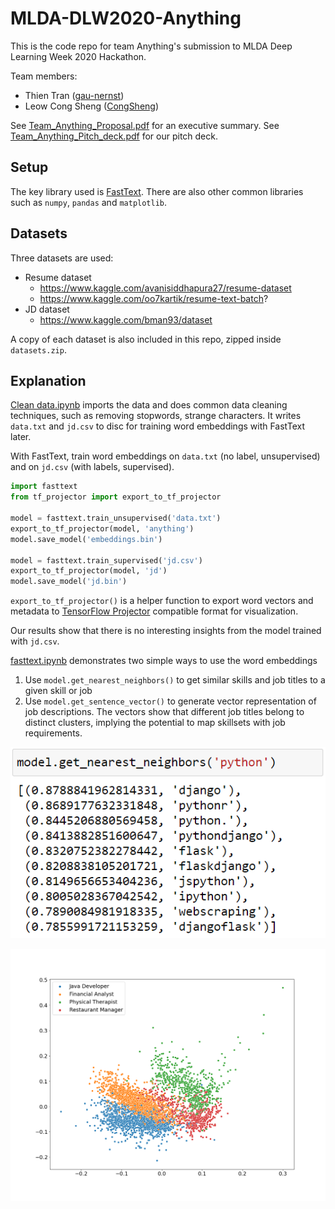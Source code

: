 # MLDA-DLW2020-Anything

This is the code repo for team Anything's submission to MLDA Deep Learning Week 2020 Hackathon.

Team members:
- Thien Tran ([gau-nernst](https://github.com/gau-nernst))
- Leow Cong Sheng ([CongSheng](https://github.com/CongSheng))

See [Team_Anything_Proposal.pdf](Team_Anything_Proposal.pdf) for an executive summary. See [Team_Anything_Pitch_deck.pdf](Team_Anything_Pitch_deck.pdf) for our pitch deck.

## Setup

The key library used is [FastText](https://fasttext.cc/). There are also other common libraries such as `numpy`, `pandas` and `matplotlib`.

## Datasets

Three datasets are used:
- Resume dataset
    - https://www.kaggle.com/avanisiddhapura27/resume-dataset
    - https://www.kaggle.com/oo7kartik/resume-text-batch?
- JD dataset
    - https://www.kaggle.com/bman93/dataset

A copy of each dataset is also included in this repo, zipped inside `datasets.zip`.

## Explanation

[Clean data.ipynb](Clean%20data.ipynb) imports the data and does common data cleaning techniques, such as removing stopwords, strange characters. It writes `data.txt` and `jd.csv` to disc for training word embeddings with FastText later.

With FastText, train word embeddings on `data.txt` (no label, unsupervised) and on `jd.csv` (with labels, supervised).

```python
import fasttext
from tf_projector import export_to_tf_projector

model = fasttext.train_unsupervised('data.txt')
export_to_tf_projector(model, 'anything')
model.save_model('embeddings.bin')

model = fasttext.train_supervised('jd.csv')
export_to_tf_projector(model, 'jd')
model.save_model('jd.bin')
```

`export_to_tf_projector()` is a helper function to export word vectors and metadata to [TensorFlow Projector](https://projector.tensorflow.org/) compatible format for visualization.

Our results show that there is no interesting insights from the model trained with `jd.csv`.

[fasttext.ipynb](fasttext.ipynb) demonstrates two simple ways to use the word embeddings
1. Use `model.get_nearest_neighbors()` to get similar skills and job titles to a given skill or job
2. Use `model.get_sentence_vector()` to generate vector representation of job descriptions. The vectors show that different job titles belong to distinct clusters, implying the potential to map skillsets with job requirements.


![suggested skils for 'python'](python_word.png)

![clusters formed by job descriptions, categorized by job titles](jobs.png)